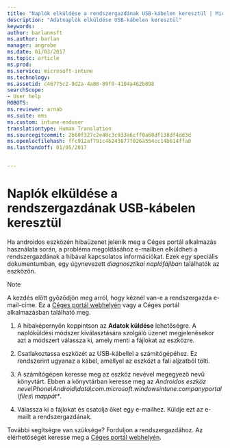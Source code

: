 ```yaml
---
title: "Naplók elküldése a rendszergazdának USB-kábelen keresztül | Microsoft Docs"
description: "Adatnaplók elküldése USB-kábelen keresztül"
keywords: 
author: barlanmsft
ms.author: barlan
manager: angrobe
ms.date: 01/03/2017
ms.topic: article
ms.prod: 
ms.service: microsoft-intune
ms.technology: 
ms.assetid: c46775c2-9d2a-4a88-89f0-4104a462b898
searchScope:
- User help
ROBOTS: 
ms.reviewer: arnab
ms.suite: ems
ms.custom: intune-enduser
translationtype: Human Translation
ms.sourcegitcommit: 2b60f327c2e48c3c933a6cff0a68df138df4dd3d
ms.openlocfilehash: ffc912af791c4b243877f026a554cc14b614ffa0
ms.lasthandoff: 01/05/2017


---
```



# <a name="send-logs-to-your-it-admin-using-a-usb-cable"></a>Naplók elküldése a rendszergazdának USB-kábelen keresztül

Ha androidos eszközén hibaüzenet jelenik meg a Céges portál alkalmazás használata során, a probléma megoldásához e-mailben elküldheti a rendszergazdának a hibával kapcsolatos információkat. Ezek egy speciális dokumentumban, egy úgynevezett _diagnosztikai naplófájlban_ találhatók az eszközön.

> [!Note]
> A kezdés előtt győződjön meg arról, hogy kéznél van-e a rendszergazda e-mail-címe. Ez a [Céges portál webhelyén](http://portal.manage.microsoft.com) vagy a Céges portál alkalmazásban található meg.

1.  A hibaképernyőn koppintson az **Adatok küldése** lehetőségre. A naplóküldési módszer kiválasztására szolgáló üzenet megjelenésekor azt a módszert válassza ki, amely menti a fájlokat az eszközre.

2.  Csatlakoztassa eszközét az USB-kábellel a számítógépéhez. Ez rendszerint ugyanaz a kábel, amellyel az eszközt a fali aljzatból tölti.

3.  A számítógépen keresse meg az eszköz nevével megegyező nevű könyvtárt. Ebben a könyvtárban keresse meg az *Androidos eszköz neve\Phone\Android\data\com.microsoft.windowsintune.companyportal\files\ mappát\**.

4.  Válassza ki a fájlokat és csatolja őket egy e-mailhez. Küldje ezt az e-mailt a rendszergazdának.

További segítségre van szüksége? Forduljon a rendszergazdához. Az elérhetőségét keresse meg a [Céges portál webhelyén](http://portal.manage.microsoft.com).

